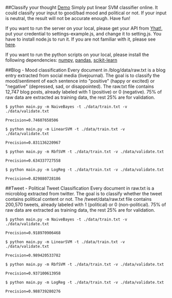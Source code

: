 ##Classify your thought
[Demo](http://classify.aws.af.cm/)
Simply put linear SVM classifier online. It could classify your input to good/bad mood and political or not. If your input is neutral, the result will not be accurate enough. Have fun!

If you want to run the server on your local, please get your API from [Yhat!](http://yhathq.com/), put your credential to settings-example.js, and change it to setting.js. You have to install node.js to run it. If you are not familiar with it, please see [here](http://nodejs.org/).

If you want to run the python scripts on your local, please install the following dependencies: [numpy](http://www.numpy.org/), [pandas](http://pandas.pydata.org), [scikit-learn](http://scikit-learn.org/stable/)

##Blog - Mood classification
Every document in /blog/data/raw.txt is a blog entry extracted from social media (livejournal). The goal is to classify the mood/sentiment of each sentence into "positive" (happy or excited) or "negative" (depressed, sad, or disappointed). The raw.txt file contains 12,747 blog posts, already labeled with 1 (positive) or 0 (negative). 75% of raw data are extracted as training data, the rest 25% are for validation.

	$ python main.py -m NaiveBayes -t ./data/train.txt -v ./data/validate.txt

	Precision=0.74607658506

	$ python main.py -m LinearSVM -t ./data/train.txt -v ./data/validate.txt

	Precision=0.831136220967

	$ python main.py -m RbfSVM -t ./data/train.txt -v ./data/validate.txt

	Precision=0.634337727558

	$ python main.py -m LogReg -t ./data/train.txt -v ./data/validate.txt

	Precision=0.829880728186

##Tweet - Political Tweet Classification
Every document in raw.txt is a microblog extracted from twitter. The goal is to classify whether the tweet contains political content or not. The /tweet/data/raw.txt file contains 200,570 tweets, already labeled with 1 (political) or 0 (non-political). 75% of raw data are extracted as training data, the rest 25% are for validation.

	$ python main.py -m NaiveBayes -t ./data/train.txt -v ./data/validate.txt

	Precision=0.918970906468

	$ python main.py -m LinearSVM -t ./data/train.txt -v ./data/validate.txt

	Precision=0.989420533782

	$ python main.py -m RbfSVM -t ./data/train.txt -v ./data/validate.txt

	Precision=0.937100613958

	$ python main.py -m LogReg -t ./data/train.txt -v ./data/validate.txt

	Precision=0.988739280276
